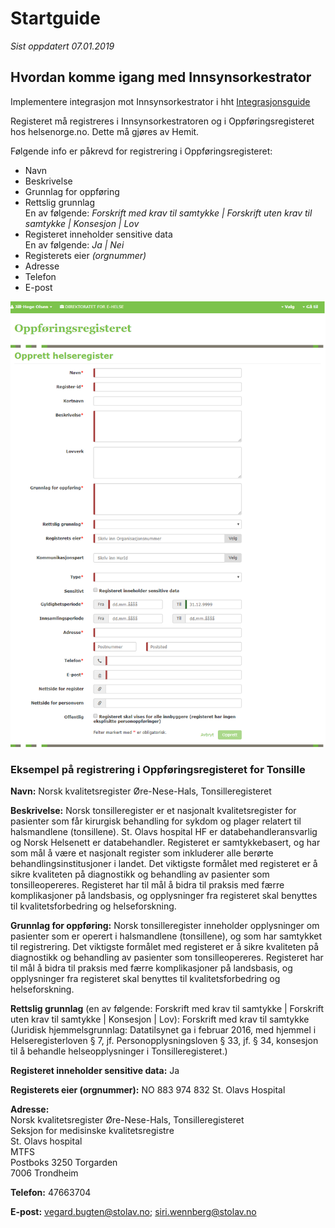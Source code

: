 # Startguide

*Sist oppdatert 07.01.2019*

## Hvordan komme igang med Innsynsorkestrator

Implementere integrasjon mot Innsynsorkestrator i hht [Integrasjonsguide](Integrasjonsguide)

Registeret må registreres i Innsynsorkestratoren og i Oppføringsregisteret hos helsenorge.no. Dette må gjøres av Hemit.

Følgende info er påkrevd for registrering i Oppføringsregisteret:

- Navn
- Beskrivelse
- Grunnlag for oppføring
- Rettslig grunnlag  
En av følgende: *Forskrift med krav til samtykke | Forskrift uten krav til samtykke | Konsesjon | Lov*
- Registeret inneholder sensitive data  
En av følgende: *Ja | Nei*
- Registerets eier *(orgnummer)*
- Adresse  
- Telefon
- E-post

![Info til Oppføringsregisteret](img/oppforingsregisteret.png "Info til Oppføringsregisteret")

### Eksempel på registrering i Oppføringsregisteret for Tonsille

**Navn:** Norsk kvalitetsregister Øre-Nese-Hals, Tonsilleregisteret

**Beskrivelse:** Norsk tonsilleregister er et nasjonalt kvalitetsregister for pasienter som får kirurgisk behandling for sykdom og plager relatert til halsmandlene (tonsillene). St. Olavs hospital HF er databehandleransvarlig og Norsk Helsenett er databehandler. Registeret er samtykkebasert, og har som mål å være et nasjonalt register som inkluderer alle berørte behandlingsinstitusjoner i landet. Det viktigste formålet med registeret er å sikre kvaliteten på diagnostikk og behandling av pasienter som tonsilleopereres. Registeret har til mål å bidra til praksis med færre komplikasjoner på landsbasis, og opplysninger fra registeret skal benyttes til kvalitetsforbedring og helseforskning.

**Grunnlag for oppføring:** Norsk tonsilleregister inneholder opplysninger om pasienter som er operert i halsmandlene (tonsillene), og som har samtykket til registrering. Det viktigste formålet med registeret er å sikre kvaliteten på diagnostikk og behandling av pasienter som tonsilleopereres. Registeret har til mål å bidra til praksis med færre komplikasjoner på landsbasis, og opplysninger fra registeret skal benyttes til kvalitetsforbedring og helseforskning.

**Rettslig grunnlag** (en av følgende: Forskrift med krav til samtykke | Forskrift uten krav til samtykke | Konsesjon | Lov): Forskrift med krav til samtykke  
(Juridisk hjemmelsgrunnlag: Datatilsynet ga i februar 2016, med hjemmel i Helseregisterloven § 7, jf. Personopplysningsloven § 33, jf. § 34, konsesjon til å behandle helseopplysninger i Tonsilleregisteret.)

**Registeret inneholder sensitive data:** Ja

**Registerets eier (orgnummer):** NO 883 974 832 St. Olavs Hospital

**Adresse:**  
Norsk kvalitetsregister Øre-Nese-Hals, Tonsilleregisteret  
Seksjon for medisinske kvalitetsregistre  
St. Olavs hospital  
MTFS  
Postboks 3250 Torgarden  
7006 Trondheim  

**Telefon:** 47663704

**E-post:** vegard.bugten@stolav.no; siri.wennberg@stolav.no
